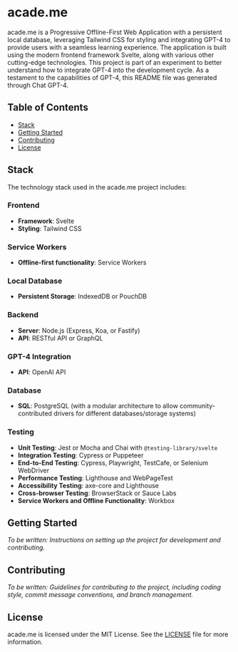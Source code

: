 # acade.me

acade.me is a Progressive Offline-First Web Application with a persistent local database, leveraging Tailwind CSS for styling and integrating GPT-4 to provide users with a seamless learning experience. The application is built using the modern frontend framework Svelte, along with various other cutting-edge technologies. This project is part of an experiment to better understand how to integrate GPT-4 into the development cycle. As a testament to the capabilities of GPT-4, this README file was generated through Chat GPT-4.

## Table of Contents

- [Stack](#stack)
- [Getting Started](#getting-started)
- [Contributing](#contributing)
- [License](#license)

## Stack

The technology stack used in the acade.me project includes:

### Frontend

- **Framework**: Svelte
- **Styling**: Tailwind CSS

### Service Workers

- **Offline-first functionality**: Service Workers

### Local Database

- **Persistent Storage**: IndexedDB or PouchDB

### Backend

- **Server**: Node.js (Express, Koa, or Fastify)
- **API**: RESTful API or GraphQL

### GPT-4 Integration

- **API**: OpenAI API

### Database

- **SQL**: PostgreSQL (with a modular architecture to allow community-contributed drivers for different databases/storage systems)

### Testing

- **Unit Testing**: Jest or Mocha and Chai with `@testing-library/svelte`
- **Integration Testing**: Cypress or Puppeteer
- **End-to-End Testing**: Cypress, Playwright, TestCafe, or Selenium WebDriver
- **Performance Testing**: Lighthouse and WebPageTest
- **Accessibility Testing**: axe-core and Lighthouse
- **Cross-browser Testing**: BrowserStack or Sauce Labs
- **Service Workers and Offline Functionality**: Workbox

## Getting Started

_To be written: Instructions on setting up the project for development and contributing._

## Contributing

_To be written: Guidelines for contributing to the project, including coding style, commit message conventions, and branch management._

## License

acade.me is licensed under the MIT License. See the [LICENSE](LICENSE) file for more information.
